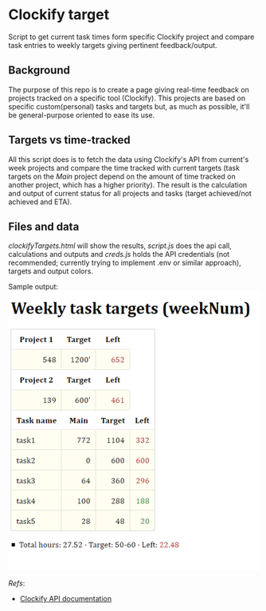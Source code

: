 # Clockify target

Script to get current task times form specific Clockify project and compare task entries to weekly targets giving pertinent feedback/output.

## Background

The purpose of this repo is to create a page giving real-time feedback on projects tracked on a specific tool (Clockify). This projects are based on specific custom(personal) tasks and targets but, as much as possible, it'll be general-purpose oriented to ease its use.

## Targets vs time-tracked

All this script does is to fetch the data using Clockify's API from current's week projects and compare the time tracked with current targets (task targets on the _Main_ project depend on the amount of time tracked on another project, which has a higher priority).
The result is the calculation and output of current status for all projects and tasks (target achieved/not achieved and ETA).

## Files and data

_clockifyTargets.html_ will show the results, _script.js_ does the api call, calculations and outputs and _creds.js_ holds the API credentials (not recommended; currently trying to implement .env or similar approach), targets and output colors.

Sample output:
![sample output](sampleOutput.png)

_Refs_:
 - [Clockify API documentation](https://clockify.me/developers-apihttps://clockify.me/developers-api)

